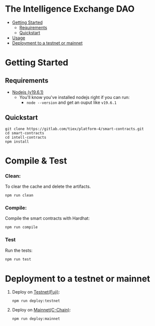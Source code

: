 # The Intelligence Exchange DAO

- [Getting Started](#getting-started)
  - [Requirements](#requirements)
  - [Quickstart](#quickstart)
- [Usage](#usage)
- [Deployment to a testnet or mainnet](#deployment-to-a-testnet-or-mainnet)


# Getting Started

## Requirements

- [Nodejs (v19.6.1)](https://nodejs.org/dist/v19.6.1/node-v19.6.1-x64.msi)
  - You'll know you've installed nodejs right if you can run:
    - `node --version` and get an ouput like `v19.6.1`
## Quickstart

```
git clone https://gitlab.com/tiex/platform-4/smart-contracts.git
cd smart-contracts
cd intell-contracts
npm install
```


# Compile & Test

### Clean:
To clear the cache and delete the artifacts.
```sh
npm run clean
```


### Compile:

Compile the smart contracts with Hardhat:

```sh
npm run compile
```

### Test

Run the tests:

```sh
npm run test
```


# Deployment to a testnet or mainnet

<!-- ## Setup environment variabltes
  You need to set your `ETHERSCAN_API_KEY`, `TESTNET_PRIVATE_KEY` and `MAINNET_PRIVATE_KEY` as environment variables. You can add them to a `.env` file, similar to what you see in `.env.example`.

- `TESTNET_PRIVATE_KEY`: The private key of your account to deploy them on testnet   (like from [metamask](https://metamask.io/)). 

    **NOTE:** FOR DEVELOPMENT, PLEASE USE A KEY THAT DOESN'T HAVE ANY REAL FUNDS ASSOCIATED WITH IT.
  - You can [learn how to export it here](https://metamask.zendesk.com/hc/en-us/articles/360015289632-How-to-Export-an-Account-Private-Key).
- `MAINNET_PRIVATE_KEY`: The private key of your account to depoy them on mainnet

- `ETHERSCAN_API_KEY`: If you deploy to a testnet or mainnet, you can verify it if you get an [API Key](https://snowtrace.io/myapikey) from snowtrace -->

<!-- 1. Get testnet AVAX

    Head over to [faucet.avax.network](https://faucet.avax.network/) and get some tesnet AVAX. You should see the AVAX show up in your metamask. -->

1. Deploy on [Testnet(Fuji)](https://testnet.snowtrace.io/):

    ```
    npm run deploy:testnet
    ```

2. Deploy on [Mainnet(C-Chain)](https://snowtrace.io/):

    ```
    npm run deploy:mainnet
    ```

